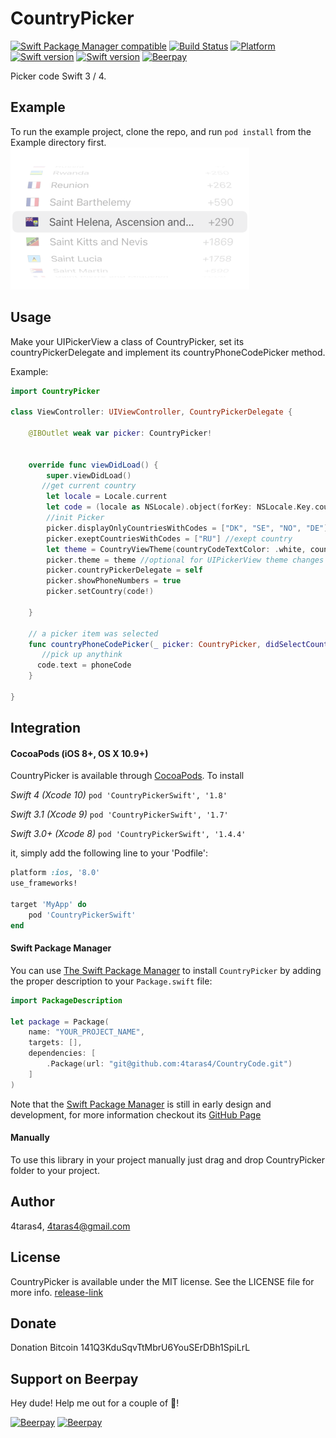 # CountryPicker

[![Swift Package Manager compatible](https://img.shields.io/badge/Swift%20Package%20Manager-compatible-brightgreen.svg)](https://github.com/apple/swift-package-manager)
[![Build Status](https://travis-ci.org/4taras4/CountryCode.svg?branch=master)](https://travis-ci.org/4taras4/CountryCode)
[![Platform](https://img.shields.io/cocoapods/p/CountryPicker.svg?style=flat)](https://cocoapods.org/pods/CountryPickerSwift)
[![Swift version](https://img.shields.io/badge/Swift-3.1-orange.svg)](https://cocoapods.org/pods/CountryPickerSwift)
[![Swift version](https://img.shields.io/badge/Swift-4-orange.svg)](https://cocoapods.org/pods/CountryPickerSwift)
[![Beerpay](https://beerpay.io/4taras4/CountryCode/badge.svg?style=flat)](https://beerpay.io/4taras4/CountryCode)

Picker code Swift 3 / 4.

## Example

To run the example project, clone the repo, and run `pod install` from the Example directory first.
![preview](preview.png)

## Usage

Make your UIPickerView a class of CountryPicker, set its countryPickerDelegate and implement its countryPhoneCodePicker method.

Example:

```swift
import CountryPicker

class ViewController: UIViewController, CountryPickerDelegate {

    @IBOutlet weak var picker: CountryPicker!


    override func viewDidLoad() {
        super.viewDidLoad()
       //get current country
        let locale = Locale.current
        let code = (locale as NSLocale).object(forKey: NSLocale.Key.countryCode) as! String?
        //init Picker
        picker.displayOnlyCountriesWithCodes = ["DK", "SE", "NO", "DE"] //display only
        picker.exeptCountriesWithCodes = ["RU"] //exept country
        let theme = CountryViewTheme(countryCodeTextColor: .white, countryNameTextColor: .white, rowBackgroundColor: .black, showFlagsBorder: false)        //optional for UIPickerView theme changes
        picker.theme = theme //optional for UIPickerView theme changes
        picker.countryPickerDelegate = self
        picker.showPhoneNumbers = true
        picker.setCountry(code!)

    }

    // a picker item was selected
    func countryPhoneCodePicker(_ picker: CountryPicker, didSelectCountryWithName name: String, countryCode: String, phoneCode: String, flag: UIImage) {
       //pick up anythink
      code.text = phoneCode
    }

}
```

## Integration

#### CocoaPods (iOS 8+, OS X 10.9+)

CountryPicker is available through [CocoaPods](http://cocoapods.org). To install

_Swift 4 (Xcode 10)_ `pod 'CountryPickerSwift', '1.8'`

_Swift 3.1 (Xcode 9)_ `pod 'CountryPickerSwift', '1.7'`

_Swift 3.0+ (Xcode 8)_ `pod 'CountryPickerSwift', '1.4.4'`

it, simply add the following line to your 'Podfile':

```ruby
platform :ios, '8.0'
use_frameworks!

target 'MyApp' do
    pod 'CountryPickerSwift'
end
```

#### Swift Package Manager

You can use [The Swift Package Manager](https://swift.org/package-manager) to install `CountryPicker` by adding the proper description to your `Package.swift` file:

```swift
import PackageDescription

let package = Package(
    name: "YOUR_PROJECT_NAME",
    targets: [],
    dependencies: [
        .Package(url: "git@github.com:4taras4/CountryCode.git")
    ]
)
```

Note that the [Swift Package Manager](https://swift.org/package-manager) is still in early design and development, for more information checkout its [GitHub Page](https://github.com/apple/swift-package-manager)

#### Manually

To use this library in your project manually just drag and drop CountryPicker folder to your project.

## Author

4taras4, 4taras4@gmail.com

## License

CountryPicker is available under the MIT license. See the LICENSE file for more info.
[release-link](https://github.com/4taras4/CountryCode/releases/latest)

## Donate

Donation Bitcoin 141Q3KduSqvTtMbrU6YouSErDBh1SpiLrL

## Support on Beerpay

Hey dude! Help me out for a couple of :beers:!

[![Beerpay](https://beerpay.io/4taras4/CountryCode/badge.svg?style=beer-square)](https://beerpay.io/4taras4/CountryCode) [![Beerpay](https://beerpay.io/4taras4/CountryCode/make-wish.svg?style=flat-square)](https://beerpay.io/4taras4/CountryCode?focus=wish)
